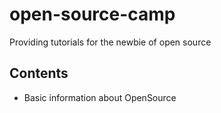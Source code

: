 # open-source-camp
Providing tutorials for the newbie of open source

## Contents
* Basic information about OpenSource
